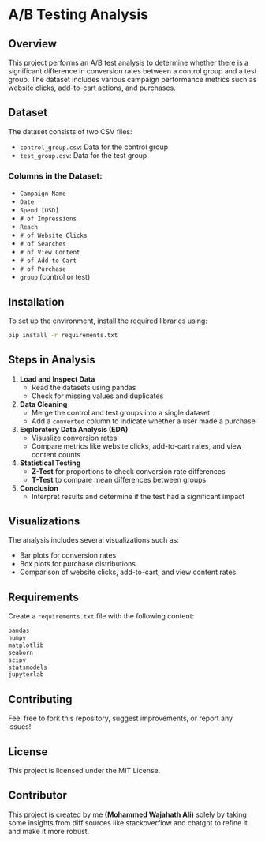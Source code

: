 # A/B Testing Analysis

##  Overview
This project performs an A/B test analysis to determine whether there is a significant difference in conversion rates between a control group and a test group. The dataset includes various campaign performance metrics such as website clicks, add-to-cart actions, and purchases.

##  Dataset
The dataset consists of two CSV files:
- `control_group.csv`: Data for the control group
- `test_group.csv`: Data for the test group

### **Columns in the Dataset:**
- `Campaign Name`
- `Date`
- `Spend [USD]`
- `# of Impressions`
- `Reach`
- `# of Website Clicks`
- `# of Searches`
- `# of View Content`
- `# of Add to Cart`
- `# of Purchase`
- `group` (control or test)

##  Installation
To set up the environment, install the required libraries using:
```bash
pip install -r requirements.txt
```

##  Steps in Analysis
1. **Load and Inspect Data**
   - Read the datasets using pandas
   - Check for missing values and duplicates
2. **Data Cleaning**
   - Merge the control and test groups into a single dataset
   - Add a `converted` column to indicate whether a user made a purchase
3. **Exploratory Data Analysis (EDA)**
   - Visualize conversion rates
   - Compare metrics like website clicks, add-to-cart rates, and view content counts
4. **Statistical Testing**
   - **Z-Test** for proportions to check conversion rate differences
   - **T-Test** to compare mean differences between groups
5. **Conclusion**
   - Interpret results and determine if the test had a significant impact

##  Visualizations
The analysis includes several visualizations such as:
- Bar plots for conversion rates
- Box plots for purchase distributions
- Comparison of website clicks, add-to-cart, and view content rates

##  Requirements
Create a `requirements.txt` file with the following content:
```txt
pandas
numpy
matplotlib
seaborn
scipy
statsmodels
jupyterlab
```

##  Contributing
Feel free to fork this repository, suggest improvements, or report any issues!

##  License
This project is licensed under the MIT License.

## Contributor
This project is created by me **(Mohammed Wajahath Ali)** solely by taking some insights from diff sources like stackoverflow and chatgpt
to refine it and make it more robust.

